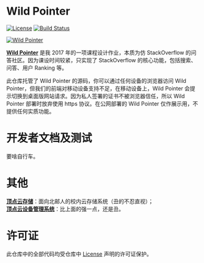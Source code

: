 # Wild Pointer

[![License](http://7xktmz.com1.z0.glb.clouddn.com/license-UDL.svg)](https://github.com/Forec/WildPointer/blob/master/LICENSE) 
[![Build Status](https://travis-ci.org/Forec/wildpoionter.png)](https://travis-ci.org/Forec/zenith-monitor) 

[![Wild Pointer](http://7xktmz.com1.z0.glb.clouddn.com/wildpointer-index.png)](http://wildpointer.forec.cn)

[**Wild Pointer**](http://wildpointer.forec.cn) 是我 2017 年的一项课程设计作业，本质为仿 StackOverflow 的问答社区。因为课设时间较紧，只实现了 StackOverflow 的核心功能，包括搜索、问答、用户 Ranking 等。

此仓库托管了 Wild Pointer 的源码，你可以通过任何设备的浏览器访问 Wild Pointer，但我们的前端对移动设备支持不足，在移动设备上，Wild Pointer 会提示切换到桌面版网站请求。因为私人签署的证书不被浏览器信任，所以 Wild Pointer 部署时放弃使用 https 协议。在公网部署的 Wild Pointer 仅作展示用，不提供任何实质功能。

# 开发者文档及测试

要啥自行车。

# 其他

[**顶点云存储**](https://github.com/Forec/zenith-cloud)：面向北邮人的校内云存储系统（丑的不忍直视）；  
[**顶点云设备管理系统**](https://github.com/Forec/zenith-monitor)：比上面的强一点，还是丑。

# 许可证
此仓库中的全部代码均受仓库中 [License](https://github.com/Forec/WildPointer/blob/master/LICENSE) 声明的许可证保护。
